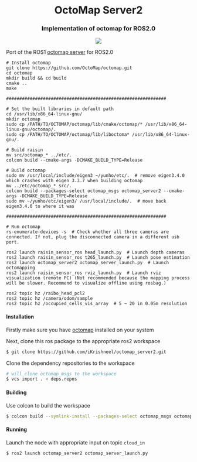 <div align="center">
  <h1>OctoMap Server2</h1>
  <h3>Implementation of octomap for ROS2.0 </h3>
    <a href="https://travis-ci.com/iKrishneel/octomap_server2"><img src="https://travis-ci.com/iKrishneel/octomap_server2.svg?branch=master"></a>
</div>

Port of the ROS1 [octomap server](https://github.com/OctoMap/octomap_mapping) for ROS2.0 

```
# Install octomap
git clone https://github.com/OctoMap/octomap.git
cd octomap
mkdir build && cd build
cmake ..
make

#############################################################

# Set the built libraries in default path
cd /usr/lib/x86_64-linux-gnu/
mkdir octomap
sudo cp /PATH/TO/OCTOMAP/octomap/lib/cmake/octomap/* /usr/lib/x86_64-linux-gnu/octomap/.
sudo cp /PATH/TO/OCTOMAP/octomap/lib/liboctoma* /usr/lib/x86_64-linux-gnu/.

# Build raisin
mv src/octomap_* ../etc/.
colcon build --cmake-args -DCMAKE_BUILD_TYPE=Release

# Build octomap
sudo mv /usr/local/include/eigen3 ~/yunho/etc/.  # remove eigen3.4.0 which crashes with eigen 3.3.7 when building octomap
mv ../etc/octomap_* src/.
colcon build --packages-select octomap_msgs octomap_server2 --cmake-args -DCMAKE_BUILD_TYPE=Release
sudo mv ~/yunho/etc/eigen3/ /usr/local/include/.  # move back eigen3.4.0 to where it was

#############################################################

# Run octomap
rs-enumerate-devices -s  # Check whether all three cameras are connected. If not, plug the disconnected camera in a different usb port.

ros2 launch raisin_sensor_ros head_launch.py  # Launch depth cameras
ros2 launch raisin_sensor_ros t265_launch.py  # Launch pose estimation
ros2 launch octomap_server2 octomap_server_launch.py  # Launch octomapping
ros2 launch raisin_sensor_ros rviz_launch.py  # Launch rviz visualization (remote PC) (Not recommended because the mapping process will be slower. Recommend to visualize offline using rosbag.)

ros2 topic hz /raibo_head_pcl2
ros2 topic hz /camera/odom/sample
ros2 topic hz /occupied_cells_vis_array  # 5 ~ 20 in 0.05m resolution
```

#### Installation
Firstly make sure you have [octomap](https://github.com/OctoMap/octomap.git) installed on your system 

Next, clone this ros package to the appropriate ros2 workspace
```bash
$ git clone https://github.com/iKrishneel/octomap_server2.git
```
Clone the dependency repositories to the workspace
```bash
# will clone octomap_msgs to the workspace
$ vcs import . < deps.repos
```

#### Building
Use colcon to build the workspace
```bash
$ colcon build --symlink-install --packages-select octomap_msgs octomap_server2
```

#### Running
Launch the node with appropriate input on topic `cloud_in`
```bash
$ ros2 launch octomap_server2 octomap_server_launch.py
```
